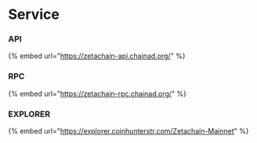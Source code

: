 # Service

### API

{% embed url="https://zetachain-api.chainad.org/" %}

### RPC

{% embed url="https://zetachain-rpc.chainad.org/" %}

### EXPLORER

{% embed url="https://explorer.coinhunterstr.com/Zetachain-Mainnet" %}

